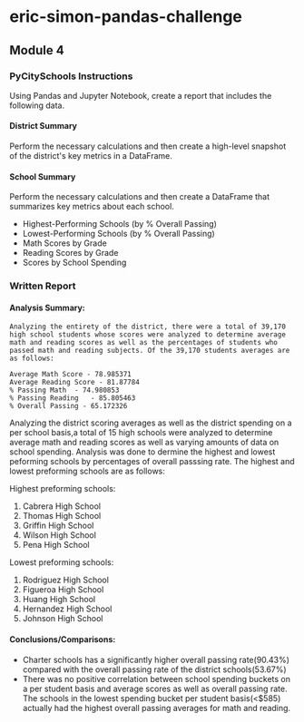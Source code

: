 # eric-simon-pandas-challenge

## Module 4

### PyCitySchools Instructions

Using Pandas and Jupyter Notebook, create a report that includes the following data.

#### District Summary
Perform the necessary calculations and then create a high-level snapshot of the district's key metrics in a DataFrame.

#### School Summary
Perform the necessary calculations and then create a DataFrame that summarizes key metrics about each school.

* Highest-Performing Schools (by % Overall Passing)
* Lowest-Performing Schools (by % Overall Passing)
* Math Scores by Grade
* Reading Scores by Grade
* Scores by School Spending

### Written Report

 #### Analysis Summary:
    Analyzing the entirety of the district, there were a total of 39,170 high school students whose scores were analyzed to determine average math and reading scores as well as the percentages of students who passed math and reading subjects. Of the 39,170 students averages are as follows:
    
    Average Math Score - 78.985371	
    Average Reading Score - 81.87784
    % Passing Math	- 74.980853
    % Passing Reading	- 85.805463
    % Overall Passing - 65.172326

Analyzing the district scoring averages as well as the district spending on a per school basis,a total of 15 high schools were analyzed to determine average math and reading scores as well as varying amounts of data on school spending. Analysis was done to dermine the highest and lowest peforming schools by percentages of overall passsing rate. The highest and lowest preforming schools are as follows:

Highest preforming schools:
1. Cabrera High School	
2. Thomas High School	
3. Griffin High School	
4. Wilson High School	
5. Pena High School	

Lowest preforming schools:
1. Rodriguez High School	
2. Figueroa High School	
3. Huang High School	
4. Hernandez High School	
5. Johnson High School	


  #### Conclusions/Comparisons:
* Charter schools has a significantly higher overall passing rate(90.43%) compared with the overall passing rate of the district schools(53.67%)
* There was no positive correlation between school spending buckets on a per student basis and average scores as well as overall passing rate. The schools in the lowest spending bucket per student basis(<$585) actually had the highest overall passing averages for math and reading.
